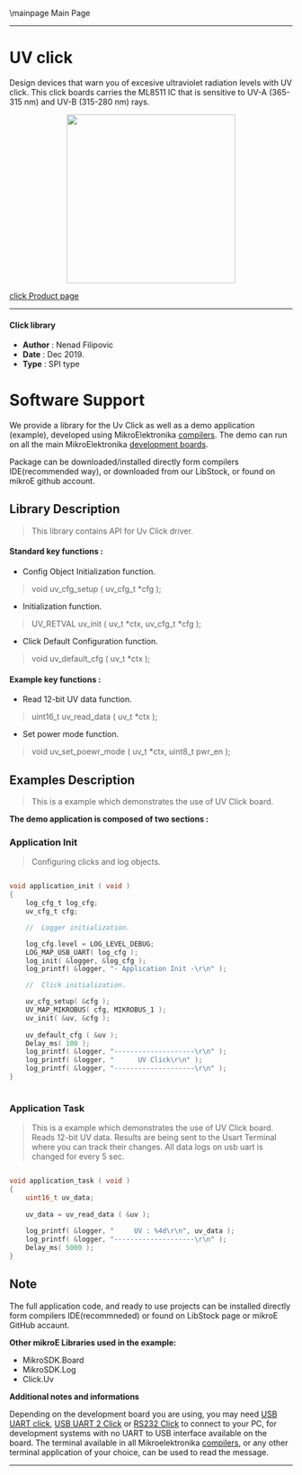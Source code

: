 \mainpage Main Page
 
 

---
# UV click

Design devices that warn you of excesive ultraviolet radiation levels with UV click. This click boards carries the ML8511 IC that is sensitive to UV-A (365-315 nm) and UV-B (315-280 nm) rays.

<p align="center">
  <img src="https://download.mikroe.com/images/click_for_ide/uv_click.png" height=300px>
</p>

[click Product page](https://www.mikroe.com/uv-click)

---


#### Click library 

- **Author**        : Nenad Filipovic
- **Date**          : Dec 2019.
- **Type**          : SPI type


# Software Support

We provide a library for the Uv Click 
as well as a demo application (example), developed using MikroElektronika 
[compilers](https://shop.mikroe.com/compilers). 
The demo can run on all the main MikroElektronika [development boards](https://shop.mikroe.com/development-boards).

Package can be downloaded/installed directly form compilers IDE(recommended way), or downloaded from our LibStock, or found on mikroE github account. 

## Library Description

> This library contains API for Uv Click driver.

#### Standard key functions :

- Config Object Initialization function.
> void uv_cfg_setup ( uv_cfg_t *cfg ); 
 
- Initialization function.
> UV_RETVAL uv_init ( uv_t *ctx, uv_cfg_t *cfg );

- Click Default Configuration function.
> void uv_default_cfg ( uv_t *ctx );


#### Example key functions :

- Read 12-bit UV data function.
> uint16_t uv_read_data ( uv_t *ctx );
 
- Set power mode function.
> void uv_set_poewr_mode ( uv_t *ctx, uint8_t pwr_en );

## Examples Description

> 
> This is a example which demonstrates the use of UV Click board.
> 

**The demo application is composed of two sections :**

### Application Init 

>
> Configuring clicks and log objects.
> 

```c

void application_init ( void )
{
    log_cfg_t log_cfg;
    uv_cfg_t cfg;

    //  Logger initialization.

    log_cfg.level = LOG_LEVEL_DEBUG;
    LOG_MAP_USB_UART( log_cfg );
    log_init( &logger, &log_cfg );
    log_printf( &logger, "- Application Init -\r\n" );

    //  Click initialization.

    uv_cfg_setup( &cfg );
    UV_MAP_MIKROBUS( cfg, MIKROBUS_1 );
    uv_init( &uv, &cfg );
    
    uv_default_cfg ( &uv );
    Delay_ms( 100 );
    log_printf( &logger, "--------------------\r\n" );
    log_printf( &logger, "      UV Click\r\n" );
    log_printf( &logger, "--------------------\r\n" );
}
  
```

### Application Task

>
> This is a example which demonstrates the use of UV Click board.
> Reads 12-bit UV data.
> Results are being sent to the Usart Terminal where you can track their changes.
> All data logs on usb uart is changed for every 5 sec.
> 

```c

void application_task ( void )
{
    uint16_t uv_data;
    
    uv_data = uv_read_data ( &uv );
    
    log_printf( &logger, "     UV : %4d\r\n", uv_data );
    log_printf( &logger, "--------------------\r\n" );
    Delay_ms( 5000 );
}  

```

## Note

The full application code, and ready to use projects can be  installed directly form compilers IDE(recommneded) or found on LibStock page or mikroE GitHub accaunt.

**Other mikroE Libraries used in the example:** 

- MikroSDK.Board
- MikroSDK.Log
- Click.Uv

**Additional notes and informations**

Depending on the development board you are using, you may need 
[USB UART click](https://shop.mikroe.com/usb-uart-click), 
[USB UART 2 Click](https://shop.mikroe.com/usb-uart-2-click) or 
[RS232 Click](https://shop.mikroe.com/rs232-click) to connect to your PC, for 
development systems with no UART to USB interface available on the board. The 
terminal available in all Mikroelektronika 
[compilers](https://shop.mikroe.com/compilers), or any other terminal application 
of your choice, can be used to read the message.



---
